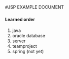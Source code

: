 #JSP EXAMPLE DOCUMENT
###
#### Learned order
1. java
2. oracle database
3. server
4. teamproject
5. spring (not yet)
